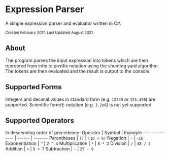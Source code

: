 # Expression Parser
A simple expression parser and evaluator written in C#.

<sub>Created February 2017. Last Updated August 2021.</sub>

## About
The program parses the input expression into tokens which are then reordered from infix to postfix notation using the shunting yard algorithm. The tokens are then evaluated and the result is output to the console.

## Supported Forms
Integers and decimal values in standard form (e.g. `12345` or `123.456`) are supported. Scientific form/E-notation (e.g. `1.2e6`) is not yet supported.

## Supported Operators
In descending order of precedence:
Operator       | Symbol | Example
-------------- | ------ | -------
Parentheses    | `()`   | `(10 + 6)`
Negation       | `-`    | `-16`
Exponentiation | `^`    | `2 ^ 4`
Multiplication | `*`    | `8 * 2`
Division       | `/`    | `48 / 3`
Addition       | `+`    | `9 + 7`
Subtraction    | `-`    | `25 - 9`

